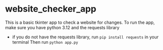 # website_checker_app
This is a basic tkinter app to check a website for changes. 
To run the app, make sure you have python 3.12 and the requests library
- if you do not have the requests library, run `pip install requests` in your terminal
Then run `python app.py`
